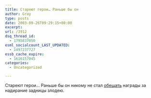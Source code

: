 ```yaml
---
title: Стареют герои… Раньше бы он
author: Gray
type: posts
date: 2003-09-26T09:29:15+00:00
excerpt:
url: /3912
dsq_thread_id:
  - 1795837050
esml_socialcount_LAST_UPDATED:
  - 1497237727
essb_cache_expire:
  - 1616157045
categories:
  - Uncategorized

---
```








Стареют герои&#8230; Раньше бы он никому не стал <a href="http://www.izv.info/world/news60996" target="_blank">обещать</a> награды за надирание задницы злодею.